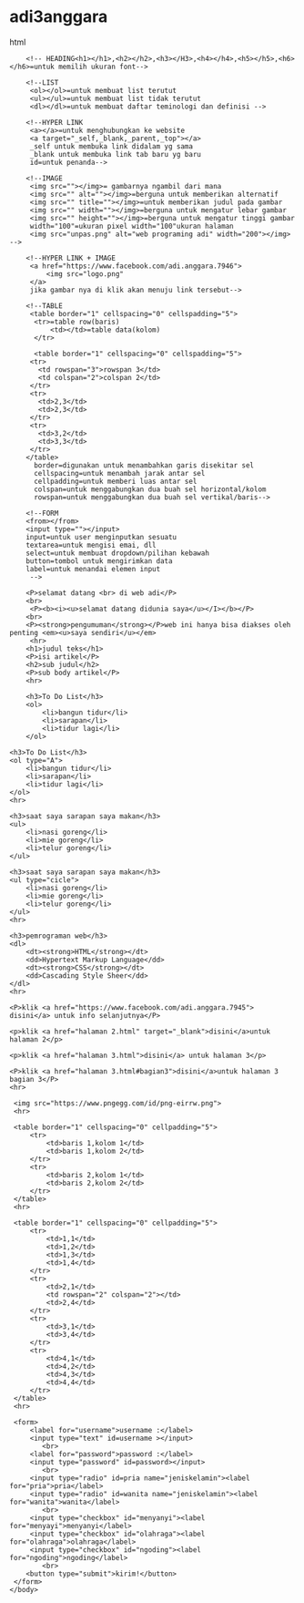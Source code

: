 # adi3anggara
html
<!DOCTYPE l>
<html lang="en">
    <head>
        <meta charset="UTF-8">
        <meta name="viewport" content="width=device-width, initial-scale=1.0">
        <meta http-equiv="X-UA-Compaible" content="ie=edge">
        <title>adi 3 anggara</title>
    </head>
    <body>
        <!--PARAGRAF
        <p></p>=untuk membuat paragraf
        <br>=untuk membuat garis baru
        <hr>=untuk membuat garis horizontal
        <b></b>=untuk membuat cetak tebal
        <i></i>=untuk membuat cetak miring
        <u></u>=untuk membuat garis bawah
        <strong></strong>=untuk paragraf penting cetak tebal
        <em></em>=untuk paragraf penting cetak miring -->

        <!-- HEADING<h1></h1>,<h2></h2>,<h3></H3>,<h4></h4>,<h5></h5>,<h6></h6>=untuk memilih ukuran font-->

        <!--LIST
         <ol></ol>=untuk membuat list terutut
         <ul></ul>=untuk membuat list tidak terutut
         <dl></dl>=untuk membuat daftar teminologi dan definisi -->

        <!--HYPER LINK
         <a></a>=untuk menghubungkan ke website
         <a target="_self,_blank,_parent,_top"></a>
         _self untuk membuka link didalam yg sama
         _blank untuk membuka link tab baru yg baru
         id=untuk penanda-->

        <!--IMAGE
         <img src=""></img>= gambarnya ngambil dari mana
         <img src="" alt=""></img>=berguna untuk memberikan alternatif
         <img src="" title=""></img>=untuk memberikan judul pada gambar
         <img src="" width=""></img>=berguna untuk mengatur lebar gambar
         <img src="" height=""></img>=berguna untuk mengatur tinggi gambar
         width="100"=ukuran pixel width="100"ukuran halaman
         <img src="unpas.png" alt="web programing adi" width="200"></img> -->

        <!--HYPER LINK + IMAGE
         <a href="https://www.facebook.com/adi.anggara.7946">
             <img src="logo.png"
         </a>
         jika gambar nya di klik akan menuju link tersebut-->

        <!--TABLE
         <table border="1" cellspacing="0" cellspadding="5">
          <tr>=table row(baris)
              <td></td>=table data(kolom)
          </tr>
        
          <table border="1" cellspacing="0" cellspadding="5">
         <tr>
           <td rowspan="3">rowspan 3</td>
           <td colspan="2">colspan 2</td>
         </tr>
         <tr>
           <td>2,3</td>
           <td>2,3</td>
         </tr>
         <tr>
           <td>3,2</td>
           <td>3,3</td>
         </tr>
        </table>
          border=digunakan untuk menambahkan garis disekitar sel
          cellspacing=untuk menambah jarak antar sel
          cellpadding=untuk memberi luas antar sel
          colspan=untuk menggabungkan dua buah sel horizontal/kolom
          rowspan=untuk menggabungkan dua buah sel vertikal/baris-->

        <!--FORM
        <from></from>
        <input type=""></input>
        input=untuk user menginputkan sesuatu
        textarea=untuk mengisi emai, dll
        select=untuk membuat dropdown/pilihan kebawah
        button=tombol untuk mengirimkan data
        label=untuk menandai elemen input
         -->

        <P>selamat datang <br> di web adi</P>
        <br>
         <P><b><i><u>selamat datang didunia saya</u></I></b></P>
        <br>
        <P><strong>pengumuman</strong></P>web ini hanya bisa diakses oleh penting <em><u>saya sendiri</u></em>
         <hr>
        <h1>judul teks</h1>
        <P>isi artikel</P>
        <h2>sub judul</h2>
        <P>sub body artikel</P>
        <hr>

        <h3>To Do List</h3>
        <ol>
            <li>bangun tidur</li>
            <li>sarapan</li>
            <li>tidur lagi</li>
        </ol>
<!-- jika tidak ingin menggunakan urutan angka kita bisa mengubahnya menjadi <ol type="1,A,a,I,i"><ol> contoh dibawah-->
    <h3>To Do List</h3>
    <ol type="A">
        <li>bangun tidur</li>
        <li>sarapan</li>
        <li>tidur lagi</li>
    </ol>
    <hr>

    <h3>saat saya sarapan saya makan</h3>
    <ul>
        <li>nasi goreng</li>
        <li>mie goreng</li>
        <li>telur goreng</li>
    </ul>
<!-- jika kita tidak ingin menggunakan titik bulet kita bisa mengubahnya menjadi <ul type="disc,square,cicle"
</ul> contoh dibawahnya-->
    <h3>saat saya sarapan saya makan</h3>
    <ul type="cicle">
        <li>nasi goreng</li>
        <li>mie goreng</li>
        <li>telur goreng</li>
    </ul>
    <hr>

    <h3>pemrograman web</h3>
    <dl>
        <dt><strong>HTML</strong></dt>
        <dd>Hypertext Markup Language</dd>
        <dt><strong>CSS</strong></dt>
        <dd>Cascading Style Sheer</dd>
    </dl>
    <hr>
    
    <P>klik <a href="https://www.facebook.com/adi.anggara.7945">
    disini</a> untuk info selanjutnya</P>

    <p>klik <a href="halaman 2.html" target="_blank">disini</a>untuk halaman 2</p>

    <p>klik <a href="halaman 3.html">disini</a> untuk halaman 3</p>

    <P>klik <a href="halaman 3.html#bagian3">disini</a>untuk halaman 3 bagian 3</P>
    <hr>

     <img src="https://www.pngegg.com/id/png-eirrw.png">
     <hr>

     <table border="1" cellspacing="0" cellpadding="5">
         <tr>
             <td>baris 1,kolom 1</td>
             <td>baris 1,kolom 2</td>
         </tr>
         <tr>
             <td>baris 2,kolom 1</td>
             <td>baris 2,kolom 2</td>
         </tr>
     </table>
     <hr>

     <table border="1" cellspacing="0" cellpadding="5">
         <tr>
             <td>1,1</td>
             <td>1,2</td>
             <td>1,3</td>
             <td>1,4</td>
         </tr>
         <tr>
             <td>2,1</td>
             <td rowspan="2" colspan="2"></td>
             <td>2,4</td>
         </tr>
         <tr>
             <td>3,1</td>
             <td>3,4</td>
         </tr>
         <tr>
             <td>4,1</td>
             <td>4,2</td>
             <td>4,3</td>
             <td>4,4</td>
         </tr>
     </table>
     <hr>

     <form>
         <label for="username">username :</label>
         <input type="text" id=username ></input>
            <br>
         <label for="password">password :</label>
         <input type="password" id=password></input>
            <br>
         <input type="radio" id=pria name="jeniskelamin"><label for="pria">pria</label>
         <input type="radio" id=wanita name="jeniskelamin"><label for="wanita">wanita</label>
            <br>
         <input type="checkbox" id="menyanyi"><label for="menyayi">menyanyi</label>
         <input type="checkbox" id="olahraga"><label for="olahraga">olahraga</label>
         <input type="checkbox" id="ngoding"><label for="ngoding">ngoding</label>
            <br>
        <button type="submit">kirim!</button>
     </form>
    </body>
</html>
